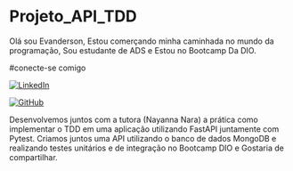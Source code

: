 # Projeto_API_TDD

Olá sou Evanderson, Estou comerçando minha caminhada no mundo da programação, Sou estudante de ADS e Estou no Bootcamp Da DIO.

#conecte-se comigo

[![LinkedIn](https://img.shields.io/badge/LinkedIn-0077B5?style=for-the-badge&logo=linkedin&logoColor=white)](https://www.linkedin.com/in/antonio-evanderson-de-melo-barros-436438270/)

[![GitHub](https://img.shields.io/badge/GitHub-100000?style=for-the-badge&logo=github&logoColor=white)](https://github.com/AntEvanderson)

Desenvolvemos juntos com a tutora (Nayanna Nara) a prática como implementar o TDD em uma aplicação utilizando FastAPI juntamente com Pytest. Criamos juntos uma API utilizando o banco de dados MongoDB e realizando testes unitários e de integração no Bootcamp DIO e Gostaria de compartilhar.

